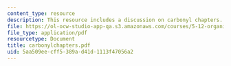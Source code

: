 ```yaml
---
content_type: resource
description: This resource includes a discussion on carbonyl chapters.
file: https://ol-ocw-studio-app-qa.s3.amazonaws.com/courses/5-12-organic-chemistry-i-spring-2005/5aa509eecff5389ad41d1113f47056a2_carbonylchapters.pdf
file_type: application/pdf
resourcetype: Document
title: carbonylchapters.pdf
uid: 5aa509ee-cff5-389a-d41d-1113f47056a2
---
```

